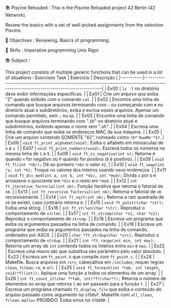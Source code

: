 📚 Piscine Reloaded :
This is the Piscine Reloaded project 42 Berlin  (42 Network).

Review the basics with a set of well-picked assignments from the selection Piscine.

🎯 Objectives :
Reviewing.
Basics of programming.

💾 Skills :
Imperative programming
Unix
Rigor

📚 Subject :

This project consists of multiple generic functions that can be used in a lot of situations :
Exercises	Task
| Exercício | Descrição                                                                                                                             |
|-----------|---------------------------------------------------------------------------------------------------------------------------------------|
| Ex00      | `ls -l` no diretório deve exibir informações específicas.                                                                             |
| Ex01      | Crie um arquivo que exiba "Z" quando exibido com o comando `cat`.                                                                     |
| Ex02      | Encontre uma linha de comando que busque arquivos terminando com `~` ou começando com `#` no diretório atual e subdiretórios, exiba e exclua esses arquivos. Apenas um comando permitido, sem `;` ou `&&`. |
| Ex03      | Encontre uma linha de comando que busque arquivos terminando com ".sh" no diretório atual e subdiretórios, exibindo apenas o nome sem ".sh". |
| Ex04      | Escreva uma linha de comando que exiba os endereços MAC da sua máquina.                                                               |
| Ex05      | Crie um arquivo contendo SOMENTE "42", nomeado como `?$*'KwaMe'*$?`.                                                                  |
| Ex06      | `void ft_print_alphabet(void);` Exiba o alfabeto em minúsculas de `a` a `z`.                                                          |
| Ex07      | `void ft_print_numbers(void);` Escreva todos os números na mesma linha de `1` a `9`.                                                  |
| Ex08      | `void ft_is_negative(int n);` Retorne `N` quando `n` for negativo ou `P` quando for positivo (`0` é positivo).                        |
| Ex09      | `void ft_ft(int *nbr);` Dê ao ponteiro `*nbr` o valor `42`.                                                                           |
| Ex10      | `void ft_swap(int *a, int *b);` Troque os valores dos inteiros usando seus endereços.                                                 |
| Ex11      | `void ft_div_mod(int a, int b, int *div, int *mod);` Divida `a` por `b` e armazene o quociente em `*div` e o resto em `*mod`.        |
| Ex12      | `int ft_iterative_factorial(int nb);` Função iterativa que retorna o fatorial de `nb`.                                                |
| Ex13      | `int ft_recursive_factorial(int nb);` Retorna o fatorial de `nb` recursivamente.                                                      |
| Ex14      | `int ft_sqrt(int nb);` Retorna a raiz quadrada de `nb` se existir, caso contrário retorna `0`.                                       |
| Ex15      | `void ft_putstr(char *str);` Exiba uma string.                                                                                        |
| Ex16      | `int ft_strlen(char *str);` Reproduz o comportamento de `strlen`.                                                                     |
| Ex17      | `int ft_strcmp(char *s1, char *s2);` Reproduz o comportamento de `strcmp`.                                                            |
| Ex18      | Escreva um programa que exiba os argumentos passados na linha de comando.                                                             |
| Ex19      | Escreva um programa que exiba os argumentos passados na linha de comando, ordenados por ASCII.                                        |
| Ex20      | `char *ft_strdup(char *src);` Reproduz o comportamento de `strdup`.                                                                   |
| Ex21      | `int *ft_range(int min, int max);` Retorna um array de `int` contendo todos os inteiros entre `min` e `max`.                          |
| Ex22      | Escreva uma macro `ABS` que substitua seu parâmetro pelo valor absoluto.                                                              |
| Ex23      | Escreva um `ft_point.h` que compile com `ft_point.c`.                                                                                 |
| Ex24      | Makefile. Busca arquivos em `/src`, cabeçalhos em `/includes`, requer regras `clean`, `fclean`, `re`, e `all`.                       |
| Ex25      | `void ft_foreach(int *tab, int length, void(*f)(int));` Aplique uma função a todos os elementos de um array.                          |
| Ex26      | `int ft_count_if(char **tab, int(*f)(char*));` Retorna o número de elementos no array que retorna `1` ao ser passado para a função `f`. |
| Ex27      | Escreva um programa chamado `ft_display_file` que exiba o conteúdo do arquivo passado como argumento no `STDOUT`. Makefile com `all`, `clean`, `fclean`. `malloc` PROIBIDO. Exiba erros no `STDERR`. |
